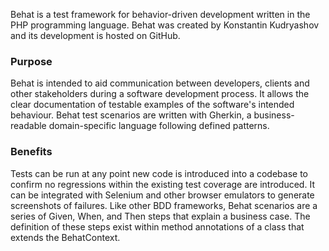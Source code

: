 Behat is a test framework for behavior-driven development written in the PHP programming language. Behat was created by Konstantin Kudryashov and its development is hosted on GitHub. 

### Purpose

Behat is intended to aid communication between developers, clients and other stakeholders during a software development process. It allows the clear documentation of testable examples of the software's intended behaviour. Behat test scenarios are written with Gherkin, a business-readable domain-specific language following defined patterns. 

### Benefits

Tests can be run at any point new code is introduced into a codebase to confirm no regressions within the existing test coverage are introduced. It can be integrated with Selenium and other browser emulators to generate screenshots of failures. Like other BDD frameworks, Behat scenarios are a series of Given, When, and Then steps that explain a business case. The definition of these steps exist within method annotations of a class that extends the BehatContext.

